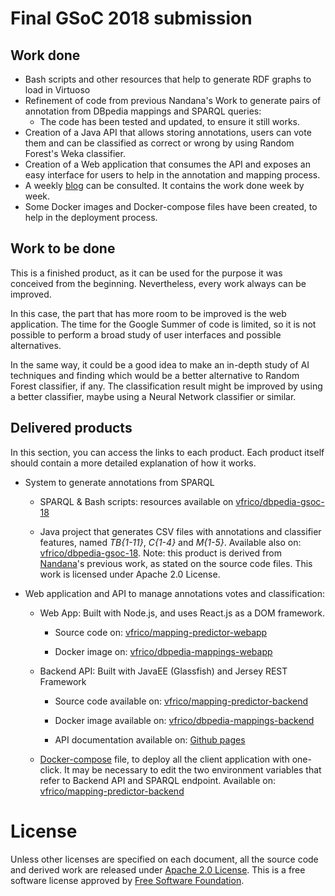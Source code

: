 # Final GSoC 2018 submission

## Work done
* Bash scripts and other resources that help to generate RDF graphs to load in Virtuoso
* Refinement of code from previous Nandana's Work to generate pairs of annotation from DBpedia mappings and SPARQL queries:
    * The code has been tested and updated, to ensure it still works.
* Creation of a Java API that allows storing annotations, users can vote them and can be classified as correct or wrong by using Random Forest's Weka classifier.
* Creation of a Web application that consumes the API and exposes an easy interface for users to help in the annotation and mapping process.
* A weekly [blog](https://vfrico.github.io/dbpedia-gsoc-18/) can be consulted. It contains the work done week by week.
* Some Docker images and Docker-compose files have been created, to help in the deployment process.

## Work to be done
This is a finished product, as it can be used for the purpose it was conceived from the beginning. Nevertheless, every work always can be improved.

In this case, the part that has more room to be improved is the web application. The time for the Google Summer of code is limited, so it is not possible to perform a broad study of user interfaces and possible alternatives.

In the same way, it could be a good idea to make an in-depth study of AI techniques and finding which would be a better alternative to Random Forest classifier, if any. The classification result might be improved by using a better classifier, maybe using a Neural Network classifier or similar.

## Delivered products
In this section, you can access the links to each product. Each product itself should contain a more detailed explanation of how it works.

* System to generate annotations from SPARQL

  * SPARQL & Bash scripts: resources available on [vfrico/dbpedia-gsoc-18](https://github.com/vfrico/dbpedia-gsoc-18/tree/master/scripts)

  * Java project that generates CSV files with annotations and classifier features, named *TB{1-11}*, *C{1-4}* and *M{1-5}*. Available also on: [vfrico/dbpedia-gsoc-18](https://github.com/vfrico/dbpedia-gsoc-18/tree/master/inconsistents-mappings). Note: this product is derived from [Nandana](https://github.com/nandana)'s previous work, as stated on the source code files. This work is licensed under Apache 2.0 License.

* Web application and API to manage annotations votes and classification:

  * Web App: Built with Node.js, and uses React.js as a DOM framework.

    * Source code on: [vfrico/mapping-predictor-webapp](https://github.com/vfrico/mapping-predictor-webapp)

    * Docker image on: [vfrico/dbpedia-mappings-webapp](https://hub.docker.com/r/vfrico/dbpedia-mappings-webapp/)

  * Backend API: Built with JavaEE (Glassfish) and Jersey REST Framework

    * Source code available on: [vfrico/mapping-predictor-backend](https://github.com/vfrico/mapping-predictor-backend)

    * Docker image available on: [vfrico/dbpedia-mappings-backend](https://hub.docker.com/r/vfrico/dbpedia-mappings-backend/)

    * API documentation available on: [Github pages](https://vfrico.github.io/mapping-predictor-backend/)

  * [Docker-compose](https://docs.docker.com/compose/) file, to deploy all the client application with one-click. It may be necessary to edit the two environment variables that refer to Backend API and SPARQL endpoint. Available on: [vfrico/mapping-predictor-backend](https://github.com/vfrico/mapping-predictor-backend/blob/master/docker-compose.yml)



# License
Unless other licenses are specified on each document, all the source code and derived work are released under [Apache 2.0 License](https://www.apache.org/licenses/LICENSE-2.0).
This is a free software license approved by [Free Software Foundation](https://www.gnu.org/licenses/license-list.html).




